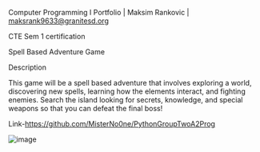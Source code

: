 Computer Programming I Portfolio | Maksim Rankovic | maksrank9633@granitesd.org

CTE Sem 1 certification

Spell Based Adventure Game

Description

This game will be a spell based adventure that involves exploring a world, discovering new spells, learning how the elements interact, and fighting enemies. Search the island looking for secrets, knowledge, and special weapons so that you can defeat the final boss!

Link-https://github.com/MisterNo0ne/PythonGroupTwoA2Prog

![image](https://github.com/Maksimthe33/Programming-Portfolio/assets/111780600/a9e78072-882c-4eb6-9052-7a6ae5f07ed4)
